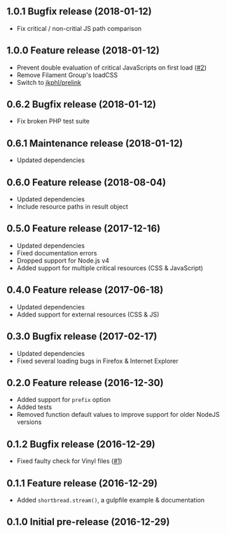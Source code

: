 ## 1.0.1 Bugfix release (2018-01-12)
* Fix critical / non-critial JS path comparison

## 1.0.0 Feature release (2018-01-12)
* Prevent double evaluation of critical JavaScripts on first load ([#2](https://github.com/jkphl/shortbread/issues/2))
* Remove Filament Group's loadCSS
* Switch to [jkphl/prelink](https://github.com/jkphl/prelink)

## 0.6.2 Bugfix release (2018-01-12)
* Fix broken PHP test suite

## 0.6.1 Maintenance release (2018-01-12)
* Updated dependencies

## 0.6.0 Feature release (2018-08-04)
* Updated dependencies
* Include resource paths in result object

## 0.5.0 Feature release (2017-12-16)
* Updated dependencies
* Fixed documentation errors
* Dropped support for Node.js v4
* Added support for multiple critical resources (CSS & JavaScript)

## 0.4.0 Feature release (2017-06-18)
* Updated dependencies
* Added support for external resources (CSS & JS)

## 0.3.0 Bugfix release (2017-02-17)
* Updated dependencies
* Fixed several loading bugs in Firefox & Internet Explorer

## 0.2.0 Feature release (2016-12-30)
* Added support for `prefix` option
* Added tests
* Removed function default values to improve support for older NodeJS versions

## 0.1.2 Bugfix release (2016-12-29)
* Fixed faulty check for Vinyl files ([#1](https://github.com/jkphl/shortbread/issues/1))

## 0.1.1 Feature release (2016-12-29)
* Added `shortbread.stream()`, a gulpfile example & documentation

## 0.1.0 Initial pre-release (2016-12-29)
